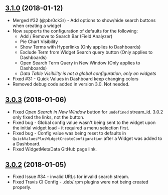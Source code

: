 ## [3.1.0](https://github.com/billmurrin/graylog-plugin-quickvaluesplus-widget/tree/3.1.0) (2018-01-12)
* Merged #32 (@pbr0ck3r) - Add options to show/hide search buttons when creating a widget
* Now supports the configuration of defaults for the following:
    - Add / Remove to Search Bar (Field Analyzer)
    - Pie Chart Visibility
    - Show Terms with Hyperlinks (Only applies to Dashboards)
    - Exclude Term from Widget Search query button (Only applies to Dashboards)
    - Open Search Term Query in New Window (Only applies to Dashboards)
    - *Data Table Visibility is not a global configuration, only on widgets*
* Fixed #31 - Quick Values in Dashboard keep changing colors
* Removed debug code added in version 3.0. Not needed.

## [3.0.3](https://github.com/billmurrin/graylog-plugin-quickvaluesplus-widget/tree/3.0.2) (2018-01-06)
* Fixed *Open Search in New Window* button for `undefined` stream_id. 3.0.2 only fixed the links, not the button.
* Fixed bug - Global config value wasn't being sent to the widget upon the initial widget load - it required a menu selection first.
* Fixed bug - Config value was being reset to defaults in `QuickValuesPlusWidgetCreateConfiguration` after a Widget was added to a Dashboard. 
* Fixed WidgetMetaData GitHub page link.
 
## [3.0.2](https://github.com/billmurrin/graylog-plugin-quickvaluesplus-widget/tree/3.0.2) (2018-01-05)
* Fixed Issue #34 - invalid URLs for invalid search stream.
* Fixed Travis CI Config - .deb/.rpm plugins were not being created properly.